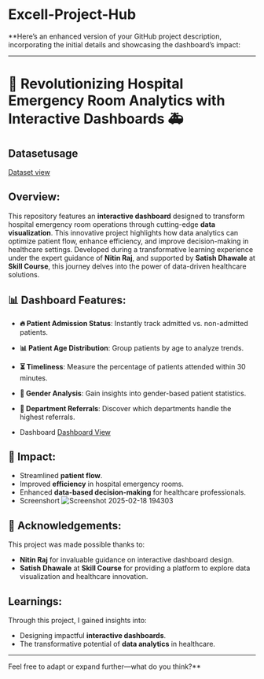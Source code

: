 # Excell-Project-Hub
**Here’s an enhanced version of your GitHub project description, incorporating the initial details and showcasing the dashboard’s impact:

---

# 🌟 Revolutionizing Hospital Emergency Room Analytics with Interactive Dashboards 🚑
## Datasetusage
<a href="https://github.com/Student-NitinRaj/Excell-Project-Hub/blob/main/Hospital%20Emergency%20Room%20Data.csv"> Dataset view </a>
## Overview:
This repository features an **interactive dashboard** designed to transform hospital emergency room operations through cutting-edge **data visualization**. This innovative project highlights how data analytics can optimize patient flow, enhance efficiency, and improve decision-making in healthcare settings. Developed during a transformative learning experience under the expert guidance of **Nitin Raj**, and supported by **Satish Dhawale** at **Skill Course**, this journey delves into the power of data-driven healthcare solutions.

## 📊 Dashboard Features:
- **🔥 Patient Admission Status**: Instantly track admitted vs. non-admitted patients.
- **📊 Patient Age Distribution**: Group patients by age to analyze trends.
- **⏳ Timeliness**: Measure the percentage of patients attended within 30 minutes.
- **👥 Gender Analysis**: Gain insights into gender-based patient statistics.
- **🏥 Department Referrals**: Discover which departments handle the highest referrals.

- Dashboard <a href="https://github.com/Student-NitinRaj/Excell-Project-Hub/blob/main/Screenshot%202025-02-18%20194303.png"> Dashboard View </a>
## 🌟 Impact:
- Streamlined **patient flow**.
- Improved **efficiency** in hospital emergency rooms.
- Enhanced **data-based decision-making** for healthcare professionals.
- Screenshort ![Screenshot 2025-02-18 194303](https://github.com/user-attachments/assets/8095fbb3-2a9b-4b04-bf9e-d9065122a1ed)

## 🙌 Acknowledgements:
This project was made possible thanks to:
- **Nitin Raj** for invaluable guidance on interactive dashboard design.
- **Satish Dhawale** at **Skill Course** for providing a platform to explore data visualization and healthcare innovation.

## Learnings:
Through this project, I gained insights into:
- Designing impactful **interactive dashboards**.
- The transformative potential of **data analytics** in healthcare.

---

Feel free to adapt or expand further—what do you think?**
